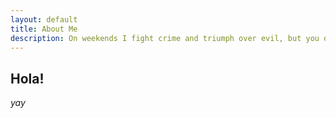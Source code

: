 ```yaml
---
layout: default
title: About Me
description: On weekends I fight crime and triumph over evil, but you didn't hear it from me.
---
```


## Hola!

_yay_


